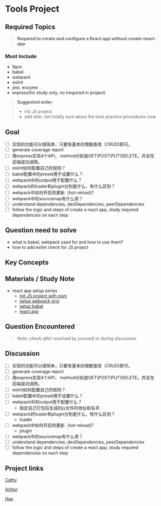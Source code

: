 # **Tools Project**

## **Required Topics**

>**Required to create and configure a React app without create-react-app**

### **Must Include**

- Npm
- babel
- webpack
- eslint
- jest, enzyme
- express(for study only, no trequired in project)

> **Suggested order**:
>
> - init JS project
> - add later, not totally sure about the best practice procedures now

## **Goal**
- [ ] 实现的功能可以很简单，只要有基本的增删查改（CRUD)即可。
- [ ] generate coverage report
- [ ] 用express实现4个API， method分别是GET\POST\PUT\DELETE。并且在前端成功调用。
- [ ] eslint如何配置自己的规则？
- [ ] babel配置中的preset用于设置什么？
- [ ] webpack中的output用于配置什么？
- [ ] webpack的loader和plugin分别是什么，有什么区别？
- [ ] webpack中如何开启热更新（hot-reload)?
- [ ] webpack中的sourcemap有什么用？
- [ ] understand dependencies, devDependencies, peerDependencies
- [ ] follow the logic and steps of create a react app, study required dependencies on each step

## **Question need to solve**

- what is babel, webpack used for and how to use them?
- how to add eslint check for JS project

## **Key Concepts**

## **Materials / Study Note**

- react app setup series
  - [init JS project with npm](https://www.robinwieruch.de/javascript-project-setup-tutorial)
  - [setup webpack proj](https://www.robinwieruch.de/webpack-setup-tutorial/)
  - [setup babel](https://www.robinwieruch.de/webpack-babel-setup-tutorial/)
  - [react app](https://www.robinwieruch.de/minimal-react-webpack-babel-setup)

## **Question Encountered**

>*Note: check after resolved by yourself or during discussion*

## **Discussion**
- [ ] 实现的功能可以很简单，只要有基本的增删查改（CRUD)即可。
- [ ] generate coverage report
- [ ] 用express实现4个API， method分别是GET\POST\PUT\DELETE。并且在前端成功调用。
- [ ] eslint如何配置自己的规则？
- [ ] babel配置中的preset用于设置什么？
- [ ] webpack中的output用于配置什么？
  - 指定自己打包后生成的js文件的地址和名字.
- [ ] webpack的loader和plugin分别是什么，有什么区别？
  - loader
- [ ] webpack中如何开启热更新（hot-reload)?
  - plugin
- [ ] webpack中的sourcemap有什么用？
- [ ] understand dependencies, devDependencies, peerDependencies
- [ ] follow the logic and steps of create a react app, study required dependencies on each step

## **Project links**

[Cathy](https://github.com/x566chen/proj_webpack)

[Arhtur](https://github.com/eleven032/React-App-WithoutCRA)

[Hao](https://github.com/yuhao3570/react-no-cra)
